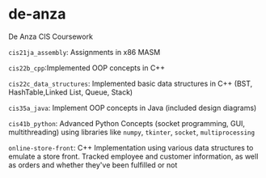 # de-anza
De Anza CIS Coursework

`cis21ja_assembly`: Assignments in x86 MASM

`cis22b_cpp`:Implemented OOP concepts in C++

`cis22c_data_structures`: Implemented basic data structures in C++ (BST, HashTable,Linked List, Queue, Stack)

`cis35a_java`: Implement OOP concepts in Java (included design diagrams)

`cis41b_python`: Advanced Python Concepts (socket programming, GUI, multithreading) using libraries like `numpy`, `tkinter`, `socket`, `multiprocessing` 

`online-store-front`: C++ Implementation using various data structures to emulate a store front.
		      Tracked employee and customer information, as well as orders and whether they've been fulfilled or not